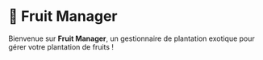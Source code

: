 # 🍇 Fruit Manager

Bienvenue sur **Fruit Manager**, un gestionnaire de plantation exotique pour gérer votre plantation de fruits !